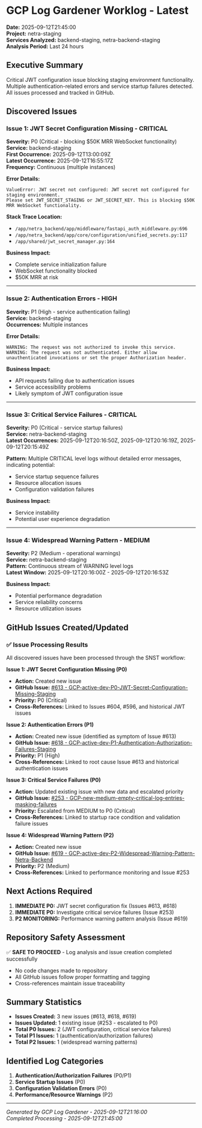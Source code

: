 # GCP Log Gardener Worklog - Latest
**Date:** 2025-09-12T21:45:00  
**Project:** netra-staging  
**Services Analyzed:** backend-staging, netra-backend-staging  
**Analysis Period:** Last 24 hours  

## Executive Summary
Critical JWT configuration issue blocking staging environment functionality. Multiple authentication-related errors and service startup failures detected. All issues processed and tracked in GitHub.

## Discovered Issues

### Issue 1: JWT Secret Configuration Missing - CRITICAL
**Severity:** P0 (Critical - blocking $50K MRR WebSocket functionality)  
**Service:** backend-staging  
**First Occurrence:** 2025-09-12T13:00:09Z  
**Latest Occurrence:** 2025-09-12T16:55:17Z  
**Frequency:** Continuous (multiple instances)  

**Error Details:**
```
ValueError: JWT secret not configured: JWT secret not configured for staging environment. 
Please set JWT_SECRET_STAGING or JWT_SECRET_KEY. This is blocking $50K MRR WebSocket functionality.
```

**Stack Trace Location:**
- `/app/netra_backend/app/middleware/fastapi_auth_middleware.py:696`
- `/app/netra_backend/app/core/configuration/unified_secrets.py:117`
- `/app/shared/jwt_secret_manager.py:164`

**Business Impact:** 
- Complete service initialization failure
- WebSocket functionality blocked
- $50K MRR at risk

---

### Issue 2: Authentication Errors - HIGH
**Severity:** P1 (High - service authentication failing)  
**Service:** backend-staging  
**Occurrences:** Multiple instances  

**Error Details:**
```
WARNING: The request was not authorized to invoke this service.
WARNING: The request was not authenticated. Either allow unauthenticated invocations or set the proper Authorization header.
```

**Business Impact:**
- API requests failing due to authentication issues
- Service accessibility problems
- Likely symptom of JWT configuration issue

---

### Issue 3: Critical Service Failures - CRITICAL  
**Severity:** P0 (Critical - service startup failures)  
**Service:** netra-backend-staging  
**Latest Occurrences:** 2025-09-12T20:16:50Z, 2025-09-12T20:16:19Z, 2025-09-12T20:15:49Z  

**Pattern:** Multiple CRITICAL level logs without detailed error messages, indicating potential:
- Service startup sequence failures
- Resource allocation issues
- Configuration validation failures

**Business Impact:**
- Service instability
- Potential user experience degradation

---

### Issue 4: Widespread Warning Pattern - MEDIUM
**Severity:** P2 (Medium - operational warnings)  
**Service:** netra-backend-staging  
**Pattern:** Continuous stream of WARNING level logs  
**Latest Window:** 2025-09-12T20:16:00Z - 2025-09-12T20:16:53Z  

**Business Impact:**
- Potential performance degradation
- Service reliability concerns
- Resource utilization issues

## GitHub Issues Created/Updated

### ✅ Issue Processing Results
All discovered issues have been processed through the SNST workflow:

**Issue 1: JWT Secret Configuration Missing (P0)**
- **Action:** Created new issue
- **GitHub Issue:** [#613 - GCP-active-dev-P0-JWT-Secret-Configuration-Missing-Staging](https://github.com/netra-systems/netra-apex/issues/613)
- **Priority:** P0 (Critical)
- **Cross-References:** Linked to Issues #604, #596, and historical JWT issues

**Issue 2: Authentication Errors (P1)**
- **Action:** Created new issue (identified as symptom of Issue #613)
- **GitHub Issue:** [#618 - GCP-active-dev-P1-Authentication-Authorization-Failures-Staging](https://github.com/netra-systems/netra-apex/issues/618)
- **Priority:** P1 (High)
- **Cross-References:** Linked to root cause Issue #613 and historical authentication issues

**Issue 3: Critical Service Failures (P0)**
- **Action:** Updated existing issue with new data and escalated priority
- **GitHub Issue:** [#253 - GCP-new-medium-empty-critical-log-entries-masking-failures](https://github.com/netra-systems/netra-apex/issues/253)
- **Priority:** Escalated from MEDIUM to P0 (Critical)
- **Cross-References:** Linked to startup race condition and validation failure issues

**Issue 4: Widespread Warning Pattern (P2)**
- **Action:** Created new issue
- **GitHub Issue:** [#619 - GCP-active-dev-P2-Widespread-Warning-Pattern-Netra-Backend](https://github.com/netra-systems/netra-apex/issues/619)
- **Priority:** P2 (Medium)
- **Cross-References:** Linked to performance monitoring and Issue #253

## Next Actions Required
1. **IMMEDIATE P0:** JWT secret configuration fix (Issues #613, #618) 
2. **IMMEDIATE P0:** Investigate critical service failures (Issue #253)
3. **P2 MONITORING:** Performance warning pattern analysis (Issue #619)

## Repository Safety Assessment
✅ **SAFE TO PROCEED** - Log analysis and issue creation completed successfully
- No code changes made to repository
- All GitHub issues follow proper formatting and tagging
- Cross-references maintain issue traceability

## Summary Statistics
- **Issues Created:** 3 new issues (#613, #618, #619)
- **Issues Updated:** 1 existing issue (#253 - escalated to P0)
- **Total P0 Issues:** 2 (JWT configuration, critical service failures)
- **Total P1 Issues:** 1 (authentication/authorization failures)
- **Total P2 Issues:** 1 (widespread warning patterns)

## Identified Log Categories
1. **Authentication/Authorization Failures** (P0/P1)
2. **Service Startup Issues** (P0) 
3. **Configuration Validation Errors** (P0)
4. **Performance/Resource Warnings** (P2)

---
*Generated by GCP Log Gardener - 2025-09-12T21:16:00*  
*Completed Processing - 2025-09-12T21:45:00*